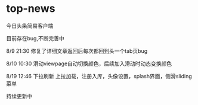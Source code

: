 # top-news
今日头条简易客户端

目前存在bug,不断完善中

8/9  21:30 修复了详细文章返回后每次都回到头一个tab页bug

8/10 10:30 滑动viewpage自动切换颜色，后续加入滑动时动态变换颜色

8/19 12:46 下拉刷新 上拉加载，注册入库，头像设置，splash界面，侧滑sliding菜单

持续更新中
